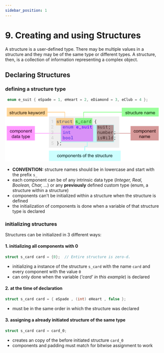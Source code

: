 ```yaml
---
sidebar_position: 1
---
```


# 9. Creating and using Structures

A structure is a user-defined type. There may be multiple values in a structure and they may be of the same type or different types. A structure, then, is a collection of information representing a complex object.

## Declaring Structures

### defining a structure type

```c title="defining a 'enum e_suit' for the structure below"
 enum e_suit { eSpade = 1, eHeart = 2, eDiamond = 3, eClub = 4 };
```

![diagram structure declaration](../part_2_complex_data_types/img/declaring_structure.png)

- **CONVENTION:** structure names should be in lowercase and start with the prefix `s_`
- each component can be of any intrinsic data type (_Integer, Real, Boolean, Char, ..._) or any **previously** defined custom type (enum, a structure within a structure)
- components can't be initialized within a structure when the structure is defined
- the initialization of components is done when a variable of that structure type is declared

### initializing structures

Structures can be initialized in 3 different ways:

#### 1. initializing all components with 0

```c
struct s_card card = {0};  // Entire structure is zero-d.
```

- initializing a instance of the structure `s_card` with the name `card` and every component with the value `0`
- can only done when the variable (_'card' in this example_) is declared

#### 2. at the time of declaration

```c
struct s_card card = { eSpade , (int) eHeart , false };
```

- must be in the same order in which the structure was declared

#### 3. assigning a already initiated structure of the same type

```c
struct s_card card = card_0;
```

- creates an copy of the before initiated structure `card_0`
- components and padding must match for bitwise assignment to work
